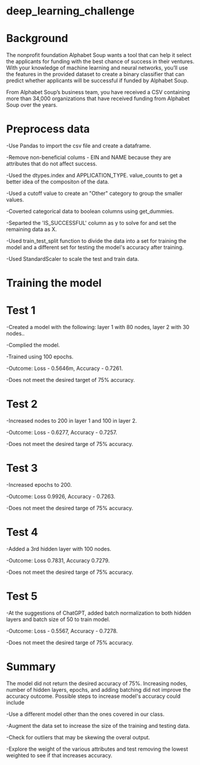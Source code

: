 # deep_learning_challenge

# Background
The nonprofit foundation Alphabet Soup wants a tool that can help it select the applicants for funding with the best chance of success in their ventures. With your knowledge of machine learning and neural networks, you’ll use the features in the provided dataset to create a binary classifier that can predict whether applicants will be successful if funded by Alphabet Soup.

From Alphabet Soup’s business team, you have received a CSV containing more than 34,000 organizations that have received funding from Alphabet Soup over the years.

# Preprocess data

-Use Pandas to import the csv file and create a dataframe.

-Remove non-beneficial colums - EIN and NAME because they are attributes that do not affect success.

-Used the dtypes.index and APPLICATION_TYPE. value_counts to get a better idea of the compositon of the data.

-Used a cutoff value to create an "Other" category to group the smaller values.

-Coverted categorical data to boolean columns using get_dummies.

-Separted the 'IS_SUCCESSFUL' column as y to solve for and set the remaining data as X.

-Used train_test_split function to divide the data into a set for training the model and a different set for testing the model's accuracy after training.

-Used StandardScaler to scale the test and train data. 

# Training the model

# Test 1
-Created a model with the following: layer 1 with 80 nodes, layer 2 with 30 nodes..

-Complied the model.

-Trained using 100 epochs.

-Outcome: Loss - 0.5646m, Accuracy - 0.7261.

-Does not meet the desired target of 75% accuracy.

# Test 2
-Increased nodes to 200 in layer 1 and 100 in layer 2.

-Outcome: Loss - 0.6277, Accuracy - 0.7257.

-Does not meet the desired targe of 75% accuracy.

# Test 3
-Increased epochs to 200.

-Outcome: Loss 0.9926, Accuracy - 0.7263.

-Does not meet the desired targe of 75% accuracy.

# Test 4
-Added a 3rd hidden layer with 100 nodes.

-Outcome: Loss 0.7831, Accuracy 0.7279.

-Does not meet the desired targe of 75% accuracy.

# Test 5
-At the suggestions of ChatGPT, added batch normalization to both hidden layers and batch size of 50 to train model.

-Outcome: Loss - 0.5567, Accuracy - 0.7278.

-Does not meet the desired targe of 75% accuracy.

# Summary
The model did not return the desired accuracy of 75%. Increasing nodes, number of hidden layers, epochs, and adding batching did not improve the accuracy outcome. 
Possible steps to increase model's accuracy could include

-Use a different model other than the ones covered in our class.

-Augment the data set to increase the size of the training and testing data.

-Check for outliers that may be skewing the overal output.

-Explore the weight of the various attributes and test removing the lowest weighted to see if that increases accuracy.
